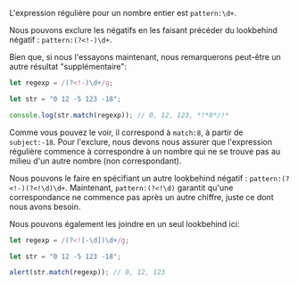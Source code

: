 
L'expression régulière pour un nombre entier est `pattern:\d+`.

Nous pouvons exclure les négatifs en les faisant précéder du lookbehind négatif : `pattern:(?<!-)\d+`.

Bien que, si nous l'essayons maintenant, nous remarquerons peut-être un autre résultat "supplémentaire":

```js run
let regexp = /(?<!-)\d+/g;

let str = "0 12 -5 123 -18";

console.log(str.match(regexp)); // 0, 12, 123, *!*8*/!*
```

Comme vous pouvez le voir, il correspond à `match:8`, à partir de `subject:-18`. Pour l'exclure, nous devons nous assurer que l'expression régulière commence à correspondre à un nombre qui ne se trouve pas au milieu d'un autre nombre (non correspondant).

Nous pouvons le faire en spécifiant un autre lookbehind négatif : `pattern:(?<!-)(?<!\d)\d+`. Maintenant, `pattern:(?<!\d)` garantit qu'une correspondance ne commence pas après un autre chiffre, juste ce dont nous avons besoin.

Nous pouvons également les joindre en un seul lookbehind ici:

```js run
let regexp = /(?<![-\d])\d+/g;

let str = "0 12 -5 123 -18";

alert(str.match(regexp)); // 0, 12, 123
```
